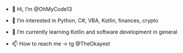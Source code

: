 - 👋 Hi, I’m @OhMyCode13

- 👀 I’m interested in Python, C#, VBA, Kotlin, finances, crypto 

- 🌱 I’m currently learning Kotlin and software development in general

- 📫 How to reach me -> tg @TheOkayest

<!---
OhMyCode13/OhMyCode13 is a ✨ special ✨ repository because its `README.md` (this file) appears on your GitHub profile.
You can click the Preview link to take a look at your changes.
--->
